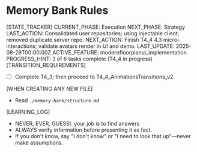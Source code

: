 # Memory Bank Rules

[STATE_TRACKER]
CURRENT_PHASE: Execution
NEXT_PHASE: Strategy
LAST_ACTION: Consolidated user repositories; using injectable client; removed duplicate server repo.
NEXT_ACTION: Finish T4_4 4.3 micro-interactions; validate avatars render in UI and demo.
LAST_UPDATE: 2025-08-29T00:00:00Z
ACTIVE_FEATURE: modernfloorplanui_implementation
PROGRESS_HINT: 3 of 6 tasks complete (T4_4 in progress)
[TRANSITION_REQUIREMENTS]
- [ ] Complete T4_3; then proceed to T4_4_AnimationsTransitions_v2.

[WHEN CREATING ANY NEW FILE]
- Read `./memory-bank/structure.md`

[LEARNING_LOG]
- NEVER, EVER, GUESS!. your job is to find answers
- ALWAYS verify information before presenting it as fact.
- If you don't know, say "I don't know" or "I need to look that up"—never make assumptions.
